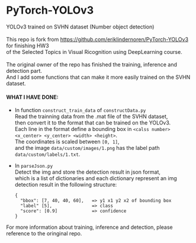# PyTorch-YOLOv3
YOLOv3 trained on SVHN dataset (Number object detection)   
<br />
This repo is fork from https://github.com/eriklindernoren/PyTorch-YOLOv3 for finishing HW3     
of the Selected Topics in Visual Ricognition using DeepLearning course.  
<br />
The original owner of the repo has finished the training, inference and detection part.  
And I add some functions that can make it more easily trained on the SVHN dataset.
<br />
#### WHAT I HAVE DONE:


* In function `construct_train_data` of `constructData.py`   
Read the trainning data from the .mat file of the SVHN dataset,  
then convert it to the format that can be trained on the YOLOv3.  
Each line in the format define a bounding box in `<calss number> <x_center> <y_center> <width> <height>`.  
The coordinates is scaled between `[0, 1]`,   
and the image `data/custom/images/1.png` has the label path `data/custom/labels/1.txt`.  

* In `parseJson.py`  
Detect the img and store the detection result in json format,  
which is a list of dictionaries and each dictionary represent an img detection result in the following structure:  
   ```
   {
     "bbox": [7, 40, 40, 60],   => y1 x1 y2 x2 of bounding box
     "label" [5],               => class
     "score": [0.9]             => confidence
   }
   ```

For more information about training, inference and detection, please reference to the oringinal repo.

